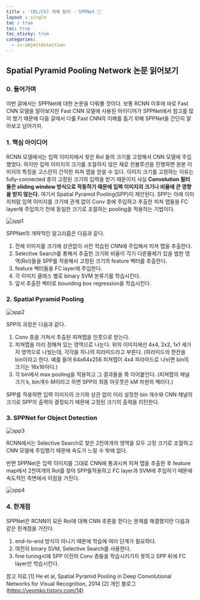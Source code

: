 ```yaml
---
title : '[DL/CV] 객체 탐지 - SPPNet 🔼'
layout : single
toc : true
toc: true
toc_sticky: true
categories:
  - cv-objectdetection
---
```

## Spatial Pyramid Pooling Network 논문 읽어보기

### 0. 들어가며
이번 글에서는 SPPNet에 대한 논문을 다뤄볼 것이다. 보통 RCNN 이후에 바로 Fast CNN 모델을 알아보지만 Fast CNN 모델에 사용된 아이디어가 SPPNet에서 참고를 많이 했기 때문에 다음 글에서 다룰 Fast CNN의 이해를 돕기 위해 SPPNet을 간단히 알아보고 넘어가자.

### 1. 핵심 아이디어
RCNN 모델에서는 입력 이미지에서 찾은 RoI 들의 크기를 고정해서 CNN 모델에 주입했었다. 하지만 입력 이미지의 크기를 조절하지 않은 채로 컨볼루션을 진행하면 원본 이미지의 특징을 고스란히 간직한 피쳐 맵을 얻을 수 있다. 이미지 크기를 고정하는 이유는 fully-connected 층이 고정된 크기의 입력을 받기 때문이지 사실 **Convolution 필터들은 sliding window 방식으로 작동하기 때문에 입력 이미지의 크기나 비율에 큰 영향을 받지 않는다.** 여기서 Spatial Pyramid Pooling(SPP)이 제안된다. SPP는 아래 이미지처럼 입력 이미지를 크기에 관계 없이 Conv 층에 주입하고 추출한 피쳐 맵들을 FC layer에 주입하기 전에 동일한 크기로 조절하는 pooling을 적용하는 기법이다.

![spp1](https://user-images.githubusercontent.com/77332628/205481278-e642887b-b1d2-470f-9e06-0a5b232fb394.png)

SPPNet의 개략적인 알고리즘은 다음과 같다.
1. 전체 이미지를 크기에 상관없이 사전 학습된 CNN에 주입해서 피쳐 맵을 추출한다.
2. Selective Search를 통해서 추출한 크기와 비율이 각기 다른물체가 있을 법한 영역(RoI)들을 SPP를 적용해서 고정된 크기의 feature 벡터를 추출한다.
3. feature 벡터들을 FC layer에 주입한다.
4. 각 이미지 클래스 별로 binary SVM 분류기를 학습시킨다.
5. 앞서 추출한 벡터로 bounding box regression을 학습시킨다.

### 2. Spatial Pyramid Pooling

![spp2](https://user-images.githubusercontent.com/77332628/205481282-225143f6-5ffd-413c-abe2-55fc27d3edd1.png)

SPP의 과정은 다음과 같다.
1. Conv 층을 거쳐서 추출된 피쳐맵을 인풋으로 받는다.
2. 피쳐맵을 미리 정해쳐 있는 영역으로 나눈다. 위의 이미지에선 4x4, 2x2, 1x1 세가지 영역으로 나눴는데, 각각을 하나의 피라미드라고 부른다. (피라미드의 한칸을 bin이라고 한다. 예를 들어 64x64x256 피쳐맵이 4x4 피라미드로 나뉘면 bin의 크기는 16x16이다.)
3. 각 bin에서 max pooling을 적용하고 그 결과들을 쭉 이어붙인다. (피쳐맵의 채널 크기 k, bin개수 M이라고 하면 SPP의 최종 아웃풋은 kM 차원의 벡터다.)

SPP를 적용하면 입력 이미지의 크기와 상관 없이 미리 설정한 bin 개수와 CNN 채널의 크기로 SPP의 출력이 결정되기 때문에 고정된 크기의 출력을 리턴한다. 

### 3. SPPNet for Object Detection

![spp3](https://user-images.githubusercontent.com/77332628/205481283-b5ad3f3b-0de8-4242-a633-5c784e5bd77f.png)

RCNN에서는 Selective Search로 찾은 2천여개의 영역을 모두 고정 크기로 조절하고 CNN 모델에 주입했기 때문에 속도가 느릴 수 밖에 없다.

반면 SPPNet은 입력 이미지를 그대로 CNN에 통과시켜 피쳐 맵을 추출한 후 feature map에서 2천여개의 RoI를 찾아 SPP를적용하고 FC layer과 SVM에 주입하기 때문에 속도적인 측면에서 이점을 가진다. 

![spp4](https://user-images.githubusercontent.com/77332628/205481284-6e44ace5-e9bb-4c4e-8795-ab88973f8988.png)

### 4. 한계점
SPPNet은 RCNN이 모든 RoI에 대해 CNN 추론을 한다는 문제를 해결했지만 다음과 같은 한계점을 가진다.
1. end-to-end 방식이 아니기 때문에 학습에 여러 단계가 필요하다.
2. 여전히 binary SVM, Selective Search를 사용한다.
3. fine tuning시에 SPP 이전의 Conv 층들을 학습시키기지 못하고 SPP 뒤에 FC layer만 학습시킨다.



참고 자료
[1] He et al, Spatial Pyramid Pooling in Deep Convolutional Networks for Visual Recognition, 2014
[2] 개인 블로그 (https://yeomko.tistory.com/14)
